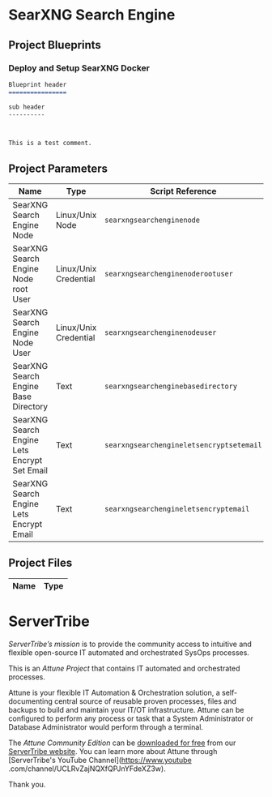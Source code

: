 # SearXNG Search Engine




## Project Blueprints


### Deploy and Setup SearXNG Docker

```markdown
Blueprint header
================

sub header
----------



This is a test comment.
```




## Project Parameters


| Name | Type | Script Reference |
| ---- | ---- | ---------------- |
| SearXNG Search Engine Node | Linux/Unix Node | `searxngsearchenginenode` |
| SearXNG Search Engine Node root User | Linux/Unix Credential | `searxngsearchenginenoderootuser` |
| SearXNG Search Engine Node User | Linux/Unix Credential | `searxngsearchenginenodeuser` |
| SearXNG Search Engine Base Directory | Text | `searxngsearchenginebasedirectory` |
| SearXNG Search Engine Lets Encrypt Set Email | Text | `searxngsearchengineletsencryptsetemail` |
| SearXNG Search Engine Lets Encrypt Email | Text | `searxngsearchengineletsencryptemail` |




## Project Files


| Name | Type |
| ---- | ---- |




# ServerTribe

*ServerTribe’s mission* is to provide the community access to intuitive and
flexible open-source IT automated and orchestrated SysOps processes.

This is an *Attune Project* that contains IT automated and orchestrated
processes.

Attune is your flexible IT Automation & Orchestration solution, a
self-documenting central source of reusable proven processes, files and
backups to build and maintain your IT/OT infrastructure. Attune can be
configured to perform any process or task that a System Administrator or
Database Administrator would perform through a terminal.

The *Attune Community Edition* can be
[downloaded for free](https://www.servertribe.com/comunity-edition/)
from our [ServerTribe website](https://www.servertribe.com/). You can learn
more about Attune through [ServerTribe's YouTube Channel](https://www.youtube
.com/channel/UCLRvZajNQXfQPJnYFdeXZ3w).


Thank you.
